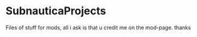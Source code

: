 # SubnauticaProjects
Files of stuff for mods, all i ask is that u credit me on the mod-page.
thanks


